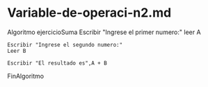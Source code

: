 # Variable-de-operaci-n2.md
Algoritmo ejercicioSuma
	Escribir "Ingrese el primer numero:"
	leer A
	
	Escribir "Ingrese el segundo numero:"
	Leer B 
	
	Escribir "El resultado es",A + B 
FinAlgoritmo 
